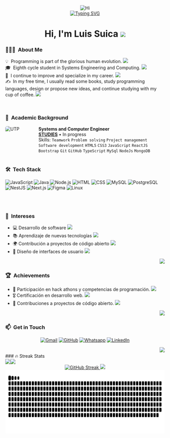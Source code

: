 <div align="center">
  <img src="https://media.giphy.com/media/NgLLAJwLIVm57rXRII/giphy.gif" width="200" alt="Hi"/>
  <br>
  <a href="https://git.io/typing-svg">
    <img src="https://readme-typing-svg.herokuapp.com?font=Fira+Code&pause=1000&color=155D04&center=FALSO&vCenter=FALSO&repeat=verdadero&random=FALSO&width=435&separator=%3C&lines=Penultimate+year+student%3Cin+Systems+Engineering++Luis-Suica;++%3Cpresenter+of+creative+ideas;%3Cand+technology+fanatic;++%3CPassionate+reader+of+mystery+++%3Cand+horror+stories;++%3CNon-profit+collaborator+or+so%3C+it+seems+hehehe" alt="Typing SVG" />
  </a>
</div>

<h1 align="center">Hi, I'm Luis Suica <img src="https://media.giphy.com/media/YHkrDaZ59oqRC7CLiV/giphy.gif" width="20"></h1>

### 👨🏻‍💻 &nbsp;About Me
<div style="text-align: left;">
  <p>
    💡 &nbsp;Programming is part of the glorious human evolution. <img src="https://media.giphy.com/media/YHkrDaZ59oqRC7CLiV/giphy.gif" width="20"> <br>
    🎓 &nbsp;Eighth cycle student in Systems Engineering and Computing. <img src="https://media.giphy.com/media/YHkrDaZ59oqRC7CLiV/giphy.gif" width="20"> <br>
    🌱 &nbsp;I continue to improve and specialize in my career. <img src="https://media.giphy.com/media/YHkrDaZ59oqRC7CLiV/giphy.gif" width="20"> <br>
    ✍️ &nbsp;In my free time, I usually read some books, study programming languages, design or propose new ideas, and continue studying with my cup of coffee. <img src="https://media.giphy.com/media/YHkrDaZ59oqRC7CLiV/giphy.gif" width="20">
  </p>
</div>

<br>

### 🏫&nbsp; Academic Background
[<img align="left" height="100" width="90" alt="UTP" style="margin-right: 15px; border-radius: 5px;" src="https://media.licdn.com/dms/image/C560BAQGK4c4hUBu7vQ/company-logo_200_200/0/1630575848017/utp_universidad_tecnologica_del_peru_logo?e=2147483647&v=beta&t=gpfdB4p_zUdT4VvIOBBMO6jHxFsS1H0xidl_MP7M_GE"/>](https://www.utp.edu.pe)
**Systems and Computer Engineer** \
[**STUDIES**](https://www.utp.edu.pe) • In progress\
Skills: `Teamwork` `Problem solving` `Project management` `Software development` `HTML5` `CSS3` `JavaScript` `ReactJS` `Bootstrap` `Git` `GitHub` `TypeScript` `MySql` `NodeJs` `MongoDB`\
<br/>

### 🛠 &nbsp;Tech Stack
![JavaScript](https://img.shields.io/badge/-JavaScript-05122A?style=flat&logo=javascript)
![Java](https://img.shields.io/badge/-Java-05122A?style=flat&logo=Java&logoColor=FFA518)
![Node.js](https://img.shields.io/badge/-Node.js-05122A?style=flat&logo=node.js)
![HTML](https://img.shields.io/badge/-HTML-05122A?style=flat&logo=HTML5)
![CSS](https://img.shields.io/badge/-CSS-05122A?style=flat&logo=CSS3&logoColor=1572B6)
![MySQL](https://img.shields.io/badge/-MySQL-05122A?style=flat&logo=mysql&logoColor=00ffff)
![PostgreSQL](https://img.shields.io/badge/-PostgreSQL-05122A?style=flat&logo=postgresql)
![NestJS](https://img.shields.io/badge/-NestJS-05122A?style=flat&logo=nestjs&logoColor=E0234E)
![Next.js](https://img.shields.io/badge/-Next.js-05122A?style=flat&logo=next.js&logoColor=fff)
![Figma](https://img.shields.io/badge/-Figma-05122A?style=flat&logo=figma)
![Linux](https://img.shields.io/badge/-Linux-05122A?style=flat&logo=linux)


<br>
<br>

### 🌟 &nbsp;Intereses
- 💻 Desarrollo de software <img src="https://media.giphy.com/media/YHkrDaZ59oqRC7CLiV/giphy.gif" width="20">
- 📚 Aprendizaje de nuevas tecnologías <img src="https://media.giphy.com/media/YHkrDaZ59oqRC7CLiV/giphy.gif" width="20">
- 🌍 Contribución a proyectos de código abierto <img src="https://media.giphy.com/media/YHkrDaZ59oqRC7CLiV/giphy.gif" width="20">
- 🎨 Diseño de interfaces de usuario <img src="https://media.giphy.com/media/YHkrDaZ59oqRC7CLiV/giphy.gif" width="20">

<div align="right">
  <img src="https://media.giphy.com/media/YHkrDaZ59oqRC7CLiV/giphy.gif" width="100">
</div>

### 🏆 &nbsp;Achievements
- 🚀 Participación en hack athons y competencias de programación. <img src="https://media.giphy.com/media/YHkrDaZ59oqRC7CLiV/giphy.gif" width="20">
- 🎖️ Certificación en desarrollo web. <img src="https://media.giphy.com/media/YHkrDaZ59oqRC7CLiV/giphy.gif" width="20">
- 🌟 Contribuciones a proyectos de código abierto. <img src="https://media.giphy.com/media/YHkrDaZ59oqRC7CLiV/giphy.gif" width="20">

<div align="right">
  <img src="https://media.giphy.com/media/YHkrDaZ59oqRC7CLiV/giphy.gif" width="100">
</div>

### 📫 &nbsp;Get in Touch
<p align="center">
	<a href="Suicahuanacoj@gmail.com?subject=Consulta%20acerca%20de%20tu%20portafolio&body=Hola%20Luis!%20Mucho%20gusto,%20he%20visto%20tu%20portafolio%20y%20me%20encantaría%20charlar%20contigo."><img img src="https://img.shields.io/badge/gmail-%23EA4335.svg?style=plastic&logo=gmail&logoColor=white" alt="Gmail"/></a>
	<a href="https://github.com/Luis-Fernando-MP"><img src="https://img.shields.io/badge/github-%23181717.svg?style=plastic&logo=github&logoColor=white" alt="GitHub"/></a>
	<a href="https://wa.me/+51997580893?text=¡Hola Luis! Mucho gusto, he visto tu portafolio y me encantaría charlar contigo."><img src="https://img.shields.io/badge/whatsapp-%2325D366.svg?style=plastic&logo=whatsapp&logoColor=white" alt="Whatsapp"/></a>
	<a href="www.linkedin.com/in/jose-suica-huanaco-19b2a6318"><img src="https://img.shields.io/badge/linkedin-%230A66C2.svg?style=plastic&logo=linkedin&logoColor=white" alt="LinkedIn"/></a>
</p>

<div align="right">
  <img src="https://media.giphy.com/media/YHkrDaZ59oqRC7CLiV/giphy.gif" width="100">
</div>
### 🔥 Streak Stats
  <div align="center">
      <div style="display:flex;">
        <img src="https://github-readme-stats.vercel.app/api/top-langs/?username=Liu-Suica&layout=compact&langs_count=8&theme=tokyonight&hide_border=true"/> 
        <img src="https://cdn.dribbble.com/users/1277312/screenshots/14733298/media/39b1045e593737587dd60e42c8422d1f.gif" width = 220px />
      </div>
    <a href="https://git.io/streak-stats">
      <img src="https://streak-stats.demolab.com?user=Liu-Suica&theme=tokyonight-duo&hide_border=true&date_format=M%20j%5B%2C%20Y%5D" alt="GitHub Streak" />
    </a>
    <a href="https://github-profile-trophy.vercel.app">
      <img src="https://github-profile-trophy.vercel.app/?username=Liu-Suica&layout=compact&theme=tokyonight&no-bg=true&no-frame=true&column=4&margin-w=15&margin-h=15"/>
    </a> 
  </div>
<img align="center" height="200" src="https://raw.githubusercontent.com/platane/snk/output/github-contribution-grid-snake-dark.svg"  />
